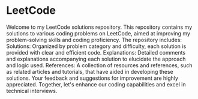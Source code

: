 # LeetCode
 Welcome to my LeetCode solutions repository. This repository contains my solutions to various coding problems on LeetCode, aimed at improving my problem-solving skills and coding proficiency. The repository includes:  Solutions: Organized by problem category and difficulty, each solution is provided with clear and efficient code. Explanations: Detailed comments and explanations accompanying each solution to elucidate the approach and logic used. References: A collection of resources and references, such as related articles and tutorials, that have aided in developing these solutions. Your feedback and suggestions for improvement are highly appreciated. Together, let's enhance our coding capabilities and excel in technical interviews.
